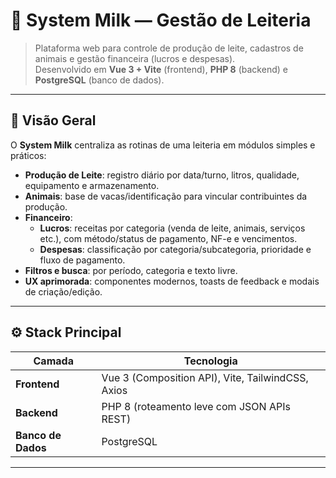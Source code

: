 # 🐄 System Milk — Gestão de Leiteria

> Plataforma web para controle de produção de leite, cadastros de animais e gestão financeira (lucros e despesas).  
> Desenvolvido em **Vue 3 + Vite** (frontend), **PHP 8** (backend) e **PostgreSQL** (banco de dados).

---

## 🧭 Visão Geral

O **System Milk** centraliza as rotinas de uma leiteria em módulos simples e práticos:

- **Produção de Leite**: registro diário por data/turno, litros, qualidade, equipamento e armazenamento.
- **Animais**: base de vacas/identificação para vincular contribuintes da produção.
- **Financeiro**:
  - **Lucros**: receitas por categoria (venda de leite, animais, serviços etc.), com método/status de pagamento, NF-e e vencimentos.
  - **Despesas**: classificação por categoria/subcategoria, prioridade e fluxo de pagamento.
- **Filtros e busca**: por período, categoria e texto livre.
- **UX aprimorada**: componentes modernos, toasts de feedback e modais de criação/edição.

---

## ⚙️ Stack Principal

| Camada | Tecnologia |
|--------|-------------|
| **Frontend** | Vue 3 (Composition API), Vite, TailwindCSS, Axios |
| **Backend** | PHP 8 (roteamento leve com JSON APIs REST) |
| **Banco de Dados** | PostgreSQL |

---

